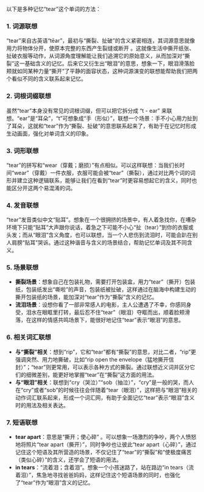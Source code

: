 以下是多种记忆“tear”这个单词的方法：

### 1. 词源联想
“tear”来自古英语“tēar”，最初与“撕裂、扯破”的含义紧密相连，其词源意思就像用力将物体分开，使原本完整的东西产生裂缝或断开 。这就像生活中撕开纸张、扯破衣服等动作，从词源角度理解能让我们追溯它的原始意义，从而加深对“撕裂”这一基础含义的记忆。后来它又衍生出“眼泪”的意思，想象一下，眼泪滑落脸颊就如同某种力量“撕开”了平静的面容状态，这种词源演变的联想能帮助我们把两个看似不同的含义联系起来记忆。

### 2. 词根词缀联想
虽然“tear”本身没有常见的词根词缀，但可以把它拆分成 “t - ear” 来联想。“ear”是“耳朵”，“t”可想象成“手（形似）”，联想一个场景：手不小心用力扯到了耳朵，这就和“tear”作为“撕裂、扯破”的意思联系起来了，有助于在记忆时形成生动画面，强化对单词含义的印象。

### 3. 词形联想
“tear”的拼写和“wear（穿戴；磨损）”有点相似。可以这样联想：当我们长时间“wear”（穿戴）一件衣服，衣服可能会被“tear”（撕裂），通过对比两个词的词形并建立这种逻辑联系，能够让我们在看到“tear”时更容易想起它的含义，同时也能区分开这两个易混淆的词。

### 4. 发音联想
“tear”发音类似中文“贴耳”。想象在一个很拥挤的场景中，有人着急找你，在嘈杂环境下只能“贴耳”大声跟你说话，着急之下可能不小心“扯（tear）”到你的衣服或头发；而从“眼泪”含义角度，也可以联想，当一个人悲伤到流泪时，可能会趴在别人肩膀“贴耳”哭诉。通过这种谐音与含义的场景结合，帮助记忆单词及其不同含义。

### 5. 场景联想
 - **撕裂场景**：想象自己在包装礼物，需要打开包装盒，用力“tear”（撕开）包装纸，包装纸发出“嘶啦”的声音，包装纸被扯破，这样通过在脑海中构建生动的撕开包装纸的场景，能加深对“tear”作为“撕裂”含义的记忆。
 - **流泪场景**：设想你看了一部非常感人的电影，主人公遭遇了不幸，你感同身受，泪水在眼眶里打转，最后忍不住“tear”（眼泪）夺眶而出，顺着脸颊滑落，在这样的情感共鸣场景下，能很好地记住“tear”表示“眼泪”的意思。

### 6. 相关词汇联想
 - **与“撕裂”相关**：想到“rip”，它和“tear”都有“撕裂”的意思，对比二者，“rip”更强调突然、用力地撕破，比如“rip open the envelope（猛地撕开信封）”；“tear”则更常用，可以表示各种方式的撕裂。通过联想近义词并区分它们的细微差别，能更好地掌握“tear”在“撕裂”这方面的用法。
 - **与“眼泪”相关**：联想到“cry（哭泣）”“sob（抽泣）”，“cry”是一般的哭，而人在“cry”或者“sob”的时候往往会伴随着“tear（眼泪）”，这样把与“眼泪”相关的动作词汇联系起来，形成一个词汇网，有助于全面记忆“tear”表示“眼泪”含义时的用法及相关表达。

### 7. 短语联想
 - **tear apart**：意思是“撕开；使心碎” 。可以想象一场激烈的争吵，两个人愤怒地将照片“tear apart（撕开）”，同时争吵也让彼此“tear apart（心碎）”，通过记住这个短语及其所营造的场景，不仅记住了“tear”的“撕裂”和“使极度痛苦（类似心碎）”的含义，还学会了短语的用法。
 - **in tears**：“流着泪；含着泪”。想象一个小孩迷路了，站在路边“in tears（流着泪）”，焦急地寻找爸爸妈妈，这样记住这个短语场景的同时，也强化了“tear”作为“眼泪”含义的记忆。 